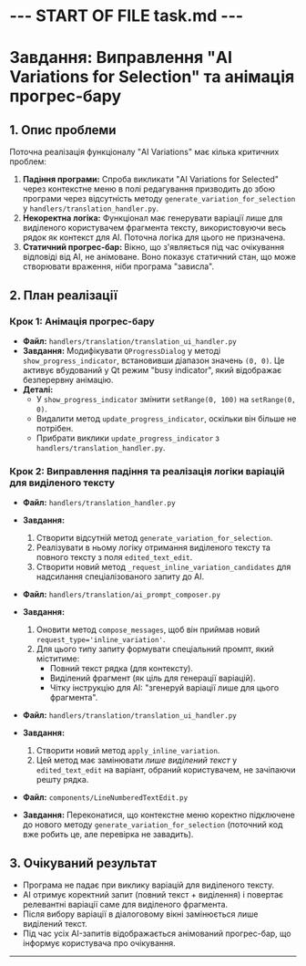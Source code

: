 # --- START OF FILE task.md ---
# Завдання: Виправлення "AI Variations for Selection" та анімація прогрес-бару

## 1. Опис проблеми

Поточна реалізація функціоналу "AI Variations" має кілька критичних проблем:

1.  **Падіння програми:** Спроба викликати "AI Variations for Selected" через контекстне меню в полі редагування призводить до збою програми через відсутність методу `generate_variation_for_selection` у `handlers/translation_handler.py`.
2.  **Некоректна логіка:** Функціонал має генерувати варіації лише для виділеного користувачем фрагмента тексту, використовуючи весь рядок як контекст для AI. Поточна логіка для цього не призначена.
3.  **Статичний прогрес-бар:** Вікно, що з'являється під час очікування відповіді від AI, не анімоване. Воно показує статичний стан, що може створювати враження, ніби програма "зависла".

## 2. План реалізації

### Крок 1: Анімація прогрес-бару

- **Файл:** `handlers/translation/translation_ui_handler.py`
- **Завдання:** Модифікувати `QProgressDialog` у методі `show_progress_indicator`, встановивши діапазон значень `(0, 0)`. Це активує вбудований у Qt режим "busy indicator", який відображає безперервну анімацію.
- **Деталі:**
    - У `show_progress_indicator` змінити `setRange(0, 100)` на `setRange(0, 0)`.
    - Видалити метод `update_progress_indicator`, оскільки він більше не потрібен.
    - Прибрати виклики `update_progress_indicator` з `handlers/translation_handler.py`.

### Крок 2: Виправлення падіння та реалізація логіки варіацій для виділеного тексту

- **Файл:** `handlers/translation_handler.py`
- **Завдання:**
    1.  Створити відсутній метод `generate_variation_for_selection`.
    2.  Реалізувати в ньому логіку отримання виділеного тексту та повного тексту з поля `edited_text_edit`.
    3.  Створити новий метод `_request_inline_variation_candidates` для надсилання спеціалізованого запиту до AI.

- **Файл:** `handlers/translation/ai_prompt_composer.py`
- **Завдання:**
    1.  Оновити метод `compose_messages`, щоб він приймав новий `request_type='inline_variation'`.
    2.  Для цього типу запиту формувати спеціальний промпт, який міститиме:
        - Повний текст рядка (для контексту).
        - Виділений фрагмент (як ціль для генерації варіацій).
        - Чітку інструкцію для AI: "згенеруй варіації лише для цього фрагмента".

- **Файл:** `handlers/translation/translation_ui_handler.py`
- **Завдання:**
    1.  Створити новий метод `apply_inline_variation`.
    2.  Цей метод має замінювати *лише виділений текст* у `edited_text_edit` на варіант, обраний користувачем, не зачіпаючи решту рядка.

- **Файл:** `components/LineNumberedTextEdit.py`
- **Завдання:** Переконатися, що контекстне меню коректно підключене до нового методу `generate_variation_for_selection` (поточний код вже робить це, але перевірка не завадить).

## 3. Очікуваний результат

- Програма не падає при виклику варіацій для виділеного тексту.
- AI отримує коректний запит (повний текст + виділення) і повертає релевантні варіації саме для виділеного фрагмента.
- Після вибору варіації в діалоговому вікні замінюється лише виділений текст.
- Під час усіх AI-запитів відображається анімований прогрес-бар, що інформує користувача про очікування.
---